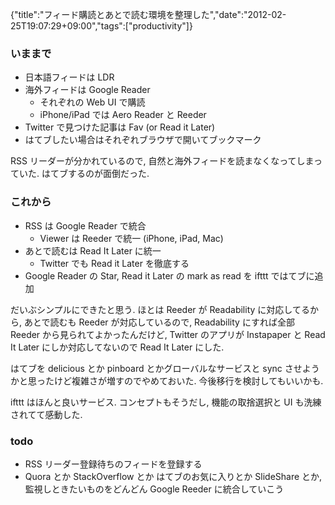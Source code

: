 {"title":"フィード購読とあとで読む環境を整理した","date":"2012-02-25T19:07:29+09:00","tags":["productivity"]}

### いままで

- 日本語フィードは LDR
- 海外フィードは Google Reader
  - それぞれの Web UI で購読
  - iPhone/iPad では Aero Reader と Reeder
- Twitter で見つけた記事は Fav (or Read it Later)
- はてブしたい場合はそれぞれブラウザで開いてブックマーク

RSS リーダーが分かれているので, 自然と海外フィードを読まなくなってしまっていた. はてブするのが面倒だった.

### これから

- RSS は Google Reader で統合
  - Viewer は Reeder で統一 (iPhone, iPad, Mac)
- あとで読むは Read It Later に統一
  - Twitter でも Read it Later を徹底する
- Google Reader の Star, Read it Later の mark as read を ifttt ではてブに追加

だいぶシンプルにできたと思う. ほとは Reeder が Readability に対応してるから, あとで読むも Reeder が対応しているので, Readability にすれば全部 Reeder から見られてよかったんだけど, Twitter のアプリが Instapaper と Read It Later にしか対応してないので Read It Later にした.

はてブを delicious とか pinboard とかグローバルなサービスと sync させようかと思ったけど複雑さが増すのでやめておいた. 今後移行を検討してもいいかも.

ifttt はほんと良いサービス. コンセプトもそうだし, 機能の取捨選択と UI も洗練されてて感動した.

### todo

- RSS リーダー登録待ちのフィードを登録する
- Quora とか StackOverflow とか はてブのお気に入りとか SlideShare とか, 監視しときたいものをどんどん Google Reeder に統合していこう
